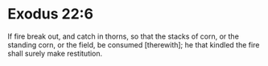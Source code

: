 # Exodus 22:6

If fire break out, and catch in thorns, so that the stacks of corn, or the standing corn, or the field, be consumed [therewith]; he that kindled the fire shall surely make restitution.
